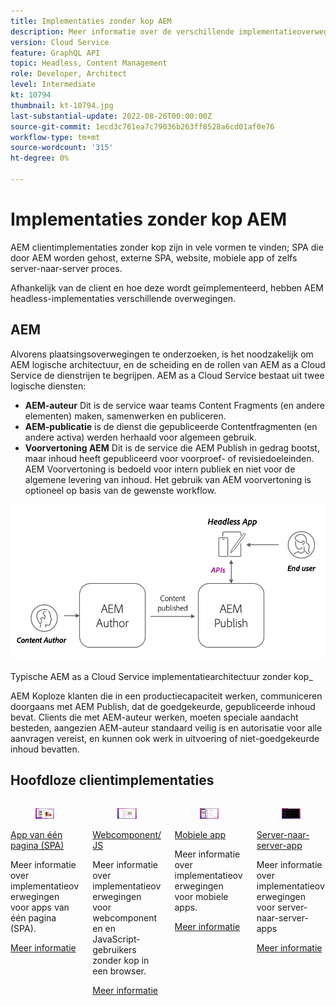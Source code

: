 ```yaml
---
title: Implementaties zonder kop AEM
description: Meer informatie over de verschillende implementatieoverwegingen voor AEM Headless-apps.
version: Cloud Service
feature: GraphQL API
topic: Headless, Content Management
role: Developer, Architect
level: Intermediate
kt: 10794
thumbnail: kt-10794.jpg
last-substantial-update: 2022-08-26T00:00:00Z
source-git-commit: 1ecd3c761ea7c79036b263ff8528a6cd01af0e76
workflow-type: tm+mt
source-wordcount: '315'
ht-degree: 0%

---
```



# Implementaties zonder kop AEM

AEM clientimplementaties zonder kop zijn in vele vormen te vinden; SPA die door AEM worden gehost, externe SPA, website, mobiele app of zelfs server-naar-server proces.

Afhankelijk van de client en hoe deze wordt geïmplementeerd, hebben AEM headless-implementaties verschillende overwegingen.

## AEM

Alvorens plaatsingsoverwegingen te onderzoeken, is het noodzakelijk om AEM logische architectuur, en de scheiding en de rollen van AEM as a Cloud Service de dienstrijen te begrijpen. AEM as a Cloud Service bestaat uit twee logische diensten:

+ __AEM-auteur__ Dit is de service waar teams Content Fragments (en andere elementen) maken, samenwerken en publiceren.
+ __AEM-publicatie__ is de dienst die gepubliceerde Contentfragmenten (en andere activa) werden herhaald voor algemeen gebruik.
+ __Voorvertoning AEM__ Dit is de service die AEM Publish in gedrag bootst, maar inhoud heeft gepubliceerd voor voorproef- of revisiedoeleinden. AEM Voorvertoning is bedoeld voor intern publiek en niet voor de algemene levering van inhoud. Het gebruik van AEM voorvertoning is optioneel op basis van de gewenste workflow.

![AEM](./assets/overview/aem-service-architecture.png)

Typische AEM as a Cloud Service implementatiearchitectuur zonder kop_

AEM Koploze klanten die in een productiecapaciteit werken, communiceren doorgaans met AEM Publish, dat de goedgekeurde, gepubliceerde inhoud bevat. Clients die met AEM-auteur werken, moeten speciale aandacht besteden, aangezien AEM-auteur standaard veilig is en autorisatie voor alle aanvragen vereist, en kunnen ook werk in uitvoering of niet-goedgekeurde inhoud bevatten.

## Hoofdloze clientimplementaties

<div class="columns is-multiline">
    <!-- Single-page App (SPA) -->
    <div class="column is-half-tablet is-half-desktop is-one-third-widescreen" aria-label="Single-page App (SPA)" tabindex="0">
       <div class="card">
           <div class="card-image">
               <figure class="image is-16by9">
                   <a href="./spa.md" title="App van één pagina (SPA)" tabindex="-1">
                       <img class="is-bordered-r-small" src="./assets/spa/spa-card.png" alt="Apps van één pagina (SPA)">
                   </a>
               </figure>
           </div>
           <div class="card-content is-padded-small">
               <div class="content">
                   <p class="headline is-size-6 has-text-weight-bold"><a href="./spa.md" title="App van één pagina (SPA)">App van één pagina (SPA)</a></p>
                   <p class="is-size-6">Meer informatie over implementatieoverwegingen voor apps van één pagina (SPA).</p>
                   <a href="./spa.md" class="spectrum-Button spectrum-Button--outline spectrum-Button--primary spectrum-Button--sizeM">
                       <span class="spectrum-Button-label has-no-wrap has-text-weight-bold">Meer informatie</span>
                   </a>
               </div>
           </div>
       </div>
    </div>
<!-- Web component/JS -->
<div class="column is-half-tablet is-half-desktop is-one-third-widescreen" aria-label="Web component/JS" tabindex="0">
   <div class="card">
       <div class="card-image">
           <figure class="image is-16by9">
               <a href="./web-component.md" title="Webcomponent/JS" tabindex="-1">
                   <img class="is-bordered-r-small" src="./assets/web-component/web-component-card.png" alt="Webcomponent/JS">
               </a>
           </figure>
       </div>
       <div class="card-content is-padded-small">
           <div class="content">
               <p class="headline is-size-6 has-text-weight-bold"><a href="./web-component.md" title="Webcomponent/JS">Webcomponent/JS</a></p>
               <p class="is-size-6">Meer informatie over implementatieoverwegingen voor webcomponenten en JavaScript-gebruikers zonder kop in een browser.</p>
               <a href="./web-component.md" class="spectrum-Button spectrum-Button--outline spectrum-Button--primary spectrum-Button--sizeM">
                   <span class="spectrum-Button-label has-no-wrap has-text-weight-bold">Meer informatie</span>
               </a>
           </div>
       </div>
   </div>
</div>
<!-- Mobile apps -->
<div class="column is-half-tablet is-half-desktop is-one-third-widescreen" aria-label="Mobile apps" tabindex="0">
   <div class="card">
       <div class="card-image">
           <figure class="image is-16by9">
               <a href="./mobile.md" title="Mobiele apps" tabindex="-1">
                   <img class="is-bordered-r-small" src="./assets/mobile/mobile-card.png" alt="Mobiele apps">
               </a>
           </figure>
       </div>
       <div class="card-content is-padded-small">
           <div class="content">
               <p class="headline is-size-6 has-text-weight-bold"><a href="./mobile.md" title="Mobiele apps">Mobiele app</a></p>
               <p class="is-size-6">Meer informatie over implementatieoverwegingen voor mobiele apps.</p>
               <a href="./mobile.md" class="spectrum-Button spectrum-Button--outline spectrum-Button--primary spectrum-Button--sizeM">
                   <span class="spectrum-Button-label has-no-wrap has-text-weight-bold">Meer informatie</span>
               </a>
           </div>
       </div>
   </div>
</div>
<!-- Server-to-server apps -->
<div class="column is-half-tablet is-half-desktop is-one-third-widescreen" aria-label="Server-to-server apps" tabindex="0">
   <div class="card">
       <div class="card-image">
           <figure class="image is-16by9">
               <a href="./server-to-server.md" title="Server-naar-server apps" tabindex="-1">
                   <img class="is-bordered-r-small" src="./assets/server-to-server/server-to-server-card.png" alt="Server-naar-server apps">
               </a>
           </figure>
       </div>
       <div class="card-content is-padded-small">
           <div class="content">
               <p class="headline is-size-6 has-text-weight-bold"><a href="./server-to-server.md" title="Server-naar-server apps">Server-naar-server-app</a></p>
               <p class="is-size-6">Meer informatie over implementatieoverwegingen voor server-naar-server-apps</p>
               <a href="./server-to-server.md" class="spectrum-Button spectrum-Button--outline spectrum-Button--primary spectrum-Button--sizeM">
                   <span class="spectrum-Button-label has-no-wrap has-text-weight-bold">Meer informatie</span>
               </a>
           </div>
       </div>
   </div>
</div>
</div>